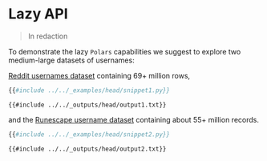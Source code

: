 # Lazy API

> In redaction

To demonstrate the lazy `Polars` capabilities we suggest to explore two medium-large datasets of usernames:

[Reddit usernames dataset](https://www.reddit.com/r/datasets/comments/9i8s5j/dataset_metadata_for_69_million_reddit_users_in/) containing 69+ million rows,

```python
{{#include ../../_examples/head/snippet1.py}}
```

```text
{{#include ../../_outputs/head/output1.txt}}
```

and the [Runescape username dataset](https://github.com/RuneStar/name-cleanup-2014) containing about 55+ million records.

```python
{{#include ../../_examples/head/snippet2.py}}
```

```text
{{#include ../../_outputs/head/output2.txt}}
```

